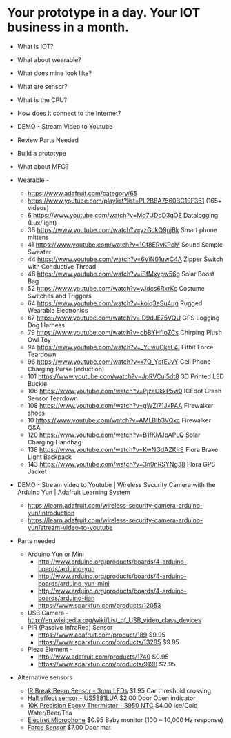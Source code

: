 # Your prototype in a day. Your IOT business in a month. 

- What is IOT?
- What about wearable?
- What does mine look like?
- What are sensor?
- What is the CPU?
- How does it connect to the Internet?
- DEMO - Stream Video to Youtube
- Review Parts Needed
- Build a prototype
- What about MFG?



- Wearable - 
    - https://www.adafruit.com/category/65
    - https://www.youtube.com/playlist?list=PL2B8A7560BC19F361  (165+ videos)
    - 6 https://www.youtube.com/watch?v=Md7UDqD3qOE Datalogging (Lux/light)
    - 36 https://www.youtube.com/watch?v=yzGJkQ9pjBk Smart phone mittens
    - 41 https://www.youtube.com/watch?v=1Cf8ERvKPcM Sound Sample Sweater
    - 44 https://www.youtube.com/watch?v=6ViN01uwC4A Zipper Switch with Conductive Thread
    - 46 https://www.youtube.com/watch?v=iSfMxypw56g Solar Boost Bag
    - 52 https://www.youtube.com/watch?v=yJdcs6RxrKc Costume Switches and Triggers
    - 64 https://www.youtube.com/watch?v=kolq3eSu4ug Rugged Wearable Electronics
    - 67 https://www.youtube.com/watch?v=ID9dJE75VQU GPS Logging Dog Harness
    - 79 https://www.youtube.com/watch?v=obBYHfIoZCs Chirping Plush Owl Toy
    - 94 https://www.youtube.com/watch?v=_YuwuOkeE4I Fitbit Force Teardown
    - 96 https://www.youtube.com/watch?v=x7Q_YpfEJvY Cell Phone Charging Purse (induction)
    - 101 https://www.youtube.com/watch?v=JpRVCui5dt8 3D Printed LED Buckle
    - 106 https://www.youtube.com/watch?v=PjzeCkkP5w0 ICEdot Crash Sensor Teardown
    - 108 https://www.youtube.com/watch?v=gWZi71JkPAA Firewalker shoes
    - 10  https://www.youtube.com/watch?v=AMLBlb3VQxc Firewalker Q&A
    - 120 https://www.youtube.com/watch?v=B1fKMJpAPLQ Solar Charging Handbag
    - 138 https://www.youtube.com/watch?v=KwNGdAZKIr8 Flora Brake Light Backpack
    - 143 https://www.youtube.com/watch?v=3n9nRSYNg38 Flora GPS Jacket

- DEMO - Stream video to Youtube | Wireless Security Camera with the Arduino Yun | Adafruit Learning System
    - https://learn.adafruit.com/wireless-security-camera-arduino-yun/introduction
    - https://learn.adafruit.com/wireless-security-camera-arduino-yun/stream-video-to-youtube

- Parts needed 
    - Arduino Yun or Mini  
        - http://www.arduino.org/products/boards/4-arduino-boards/arduino-yun
        - http://www.arduino.org/products/boards/4-arduino-boards/arduino-yun-mini
        - http://www.arduino.org/products/boards/4-arduino-boards/arduino-tian
        - https://www.sparkfun.com/products/12053
    - USB Camera  - http://en.wikipedia.org/wiki/List_of_USB_video_class_devices
    - PIR (Passive InfraRed) Sensor
        - https://www.adafruit.com/product/189  $9.95
        - https://www.sparkfun.com/products/13285 $9.95
    - Piezo Element - 
        - http://www.adafruit.com/products/1740 $0.95
        - https://www.sparkfun.com/products/9198 $2.95

- Alternative sensors
    - [IR Break Beam Sensor - 3mm LEDs](http://www.adafruit.com/products/2167) $1.95
        Car threshold crossing
    - [Hall effect sensor - US5881LUA](http://www.adafruit.com/products/158) $2.00
        Door Open indicator
    - [10K Precision Epoxy Thermistor - 3950 NTC](http://www.adafruit.com/products/372) $4.00
        Ice/Cold Water/Beer/Tea
    - [Electret Microphone](https://www.sparkfun.com/products/8635) $0.95
        Baby monitor (100 ~ 10,000 Hz response)
    - [Force Sensor](https://www.adafruit.com/products/166) $7.00
        Door mat
